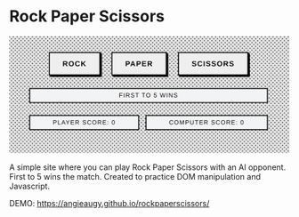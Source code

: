 # Rock Paper Scissors

![screenshot of Rock Paper Scissors page](/RPSscreen.png)

A simple site where you can play Rock Paper Scissors with an AI opponent. First to 5 wins the match. Created to practice DOM manipulation and Javascript.

DEMO: https://angieaugy.github.io/rockpaperscissors/